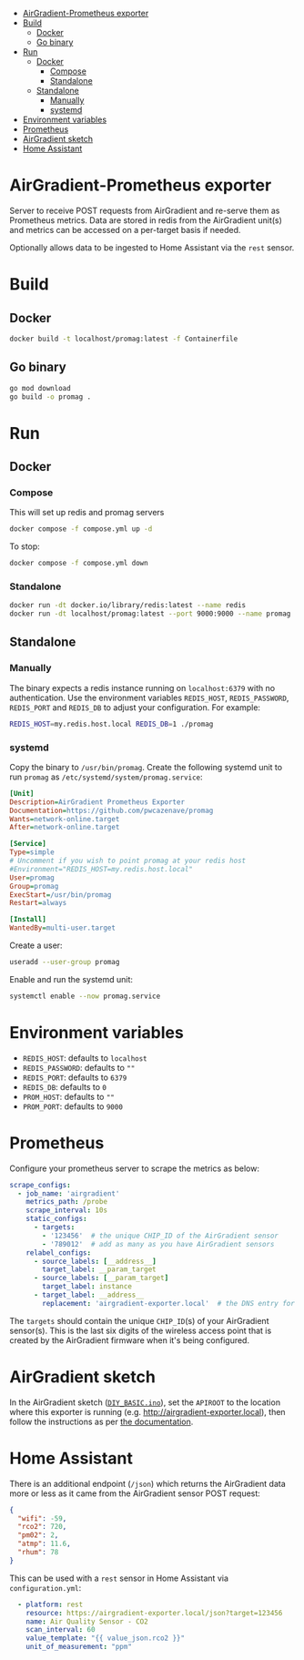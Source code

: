 - [AirGradient-Prometheus exporter](#airgradient-prometheus-exporter)
- [Build](#build)
  - [Docker](#docker)
  - [Go binary](#go-binary)
- [Run](#run)
  - [Docker](#docker-1)
    - [Compose](#compose)
    - [Standalone](#standalone)
  - [Standalone](#standalone-1)
    - [Manually](#manually)
    - [systemd](#systemd)
- [Environment variables](#environment-variables)
- [Prometheus](#prometheus)
- [AirGradient sketch](#airgradient-sketch)
- [Home Assistant](#home-assistant)

# AirGradient-Prometheus exporter

Server to receive POST requests from AirGradient and re-serve them as Prometheus metrics. Data are stored in redis from the AirGradient unit(s) and metrics can be accessed on a per-target basis if needed.

Optionally allows data to be ingested to Home Assistant via the `rest` sensor.

# Build

## Docker
```bash
docker build -t localhost/promag:latest -f Containerfile
```

## Go binary
```bash
go mod download
go build -o promag .
```

# Run
## Docker
### Compose
This will set up redis and promag servers

```bash
docker compose -f compose.yml up -d
```

To stop:

```bash
docker compose -f compose.yml down
```

### Standalone

```bash
docker run -dt docker.io/library/redis:latest --name redis
docker run -dt localhost/promag:latest --port 9000:9000 --name promag
```

## Standalone
### Manually
The binary expects a redis instance running on `localhost:6379` with no authentication. Use the environment variables `REDIS_HOST`, `REDIS_PASSWORD`, `REDIS_PORT` and `REDIS_DB` to adjust your configuration. For example:

```bash
REDIS_HOST=my.redis.host.local REDIS_DB=1 ./promag
```

### systemd
Copy the binary to `/usr/bin/promag`. Create the following systemd unit to run `promag` as `/etc/systemd/system/promag.service`:

```ini
[Unit]
Description=AirGradient Prometheus Exporter
Documentation=https://github.com/pwcazenave/promag
Wants=network-online.target
After=network-online.target

[Service]
Type=simple
# Uncomment if you wish to point promag at your redis host
#Environment="REDIS_HOST=my.redis.host.local"
User=promag
Group=promag
ExecStart=/usr/bin/promag
Restart=always

[Install]
WantedBy=multi-user.target
```

Create a user:

```bash
useradd --user-group promag
```

Enable and run the systemd unit:

```bash
systemctl enable --now promag.service
```

# Environment variables
- `REDIS_HOST`: defaults to `localhost`
- `REDIS_PASSWORD`: defaults to `""`
- `REDIS_PORT`: defaults to `6379`
- `REDIS_DB`: defaults to `0`
- `PROM_HOST`: defaults to `""`
- `PROM_PORT`: defaults to `9000`

# Prometheus
Configure your prometheus server to scrape the metrics as below:

```yaml
scrape_configs:
  - job_name: 'airgradient'
    metrics_path: /probe
    scrape_interval: 10s
    static_configs:
      - targets:
        - '123456'  # the unique CHIP_ID of the AirGradient sensor
        - '789012'  # add as many as you have AirGradient sensors
    relabel_configs:
      - source_labels: [__address__]
        target_label: __param_target
      - source_labels: [__param_target]
        target_label: instance
      - target_label: __address__
        replacement: 'airgradient-exporter.local'  # the DNS entry for the airgradient exporter
```

The `targets` should contain the unique `CHIP_ID`(s) of your AirGradient sensor(s). This is the last six digits of the wireless access point that is created by the AirGradient firmware when it's being configured.

# AirGradient sketch
In the AirGradient sketch ([`DIY_BASIC.ino`](https://github.com/airgradienthq/arduino/blob/master/examples/DIY_BASIC/DIY_BASIC.ino)), set the `APIROOT` to the location where this exporter is running (e.g. http://airgradient-exporter.local), then follow the instructions as per [the documentation](https://www.airgradient.com/open-airgradient/instructions/diy-v4/#software).

# Home Assistant
There is an additional endpoint (`/json`) which returns the AirGradient data more or less as it came from the AirGradient sensor POST request:

```json
{
  "wifi": -59,
  "rco2": 720,
  "pm02": 2,
  "atmp": 11.6,
  "rhum": 78
}
```

This can be used with a `rest` sensor in Home Assistant via `configuration.yml`:

```yaml
  - platform: rest
    resource: https://airgradient-exporter.local/json?target=123456
    name: Air Quality Sensor - CO2
    scan_interval: 60
    value_template: "{{ value_json.rco2 }}"
    unit_of_measurement: "ppm"
```